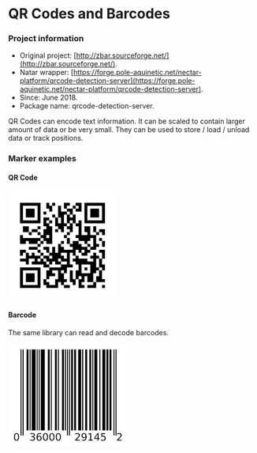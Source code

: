 # QR Codes and Barcodes



### Project information

* Original project: [http://zbar.sourceforge.net/](http://zbar.sourceforge.net/). 
* Natar wrapper: [https://forge.pole-aquinetic.net/nectar-platform/qrcode-detection-server](https://forge.pole-aquinetic.net/nectar-platform/qrcode-detection-server).
* Since: June 2018.
* Package name: qrcode-detection-server.

QR Codes can encode text information. It can be scaled to contain larger amount of data or be very small. They can be used to store / load / unload data or track positions.

### Marker examples 

#### QR Code

![Sample QR Code containing the Wikipedia URL.](../../.gitbook/assets/image%20%289%29.png)

#### Barcode 

The same library can read and decode barcodes. 

![](../../.gitbook/assets/image%20%283%29.png)



